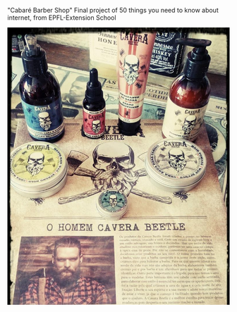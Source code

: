 "Cabaré Barber Shop" 
Final project of 50 things you need to know about internet, from EPFL-Extension School

![image of barber shop products](https://github.com/Teixeira66/cabaret-shop/blob/master/images1/34962503_1707300275973042_5419752534275260416_n.jpg)

